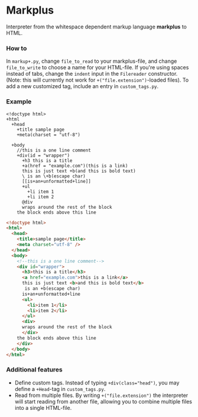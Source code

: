 # Markplus
Interpreter from the whitespace dependent markup language **markplus** to HTML.

### How to
In `markup+.py`, change `file_to_read` to your markplus-file, and change `file_to_write` to choose a name for your HTML-file.
If you're using spaces instead of tabs, change the `indent` input in the `Filereader` constructor. (Note: this will currently not work for `+("file.extension")`-loaded files).
To add a new customized tag, include an entry in `custom_tags.py`.

### Example
```
<!doctype html>
+html
  +head
    +title sample page
    +meta(charset = "utf-8")
    
  +body
    //this is a one line comment
    +div(id = "wrapper")
      +h3 this is a title
      +a(href = "example.com")(this is a link)
      this is just text +b(and this is bold text)
      \ is an \+b(escape char)
      [[is+an+unformatted+line]]
      +ul
        +li item 1
        +li item 2
      @div
      wraps around the rest of the block
    the block ends above this line
```

```html
<!doctype html>
<html>
  <head>
    <title>sample page</title>
    <meta charset="utf-8" />
  </head>
  <body>
    <!--this is a one line comment-->
    <div id="wrapper">
      <h3>this is a title</h3>
      <a href="example.com">this is a link</a>
      this is just text <b>and this is bold text</b>
       is an +b(escape char)
      is+an+unformatted+line
      <ul>
        <li>item 1</li>
        <li>item 2</li>
      </ul>
      <div>
      wraps around the rest of the block
      </div>
    the block ends above this line
    </div>
  </body>
</html>
```

### Additional features
- Define custom tags. Instead of typing `+div(class="head")`, you may define a `+Head`-tag in `custom_tags.py`.
- Read from multiple files. By writing `+("file.extension")` the interpreter will start reading from another file, allowing you to combine multiple files into a single HTML-file.
